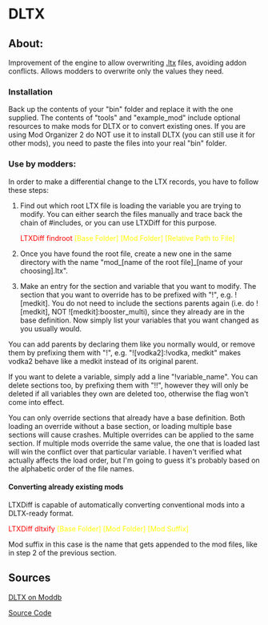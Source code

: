 # DLTX

## About:
Improvement of the engine to allow overwriting [.ltx](../configs/ltx-files.md) files, avoiding addon conflicts.
Allows modders to overwrite only the values they need.

### Installation
Back up the contents of your "bin" folder and replace it with the one supplied. The contents of "tools" and "example_mod" include optional resources to make mods for DLTX or to convert existing ones. If you are using Mod Organizer 2 do NOT use it to install DLTX (you can still use it for other mods), you need to paste the files into your real "bin" folder.

### Use by modders:
In order to make a differential change to the LTX records, you have to follow these steps:

1. Find out which root LTX file is loading the variable you are trying to modify. You can either search the files manually and trace back the chain of #includes, or you can use LTXDiff for this purpose.

    <text style="color: red">LTXDiff findroot</text> <text style="color: yellow">[Base Folder] [Mod Folder] [Relative Path to File]</text>

2. Once you have found the root file, create a new one in the same directory with the name "mod_[name of the root file]_[name of your choosing].ltx".

3. Make an entry for the section and variable that you want to modify. The section that you want to override has to be prefixed with "!", e.g. ![medkit]. You do not need to include the sections parents again (i.e. do ![medkit], NOT ![medkit]:booster_multi), since they already are in the base definition. Now simply list your variables that you want changed as you usually would.

You can add parents by declaring them like you normally would, or remove them by prefixing them with "!", e.g. "![vodka2]:!vodka, medkit" makes vodka2 behave like a medkit instead of its original parent.

If you want to delete a variable, simply add a line "!variable_name". You can delete sections too, by prefixing them with "!!", however they will only be deleted if all variables they own are deleted too, otherwise the flag won't come into effect.

You can only override sections that already have a base definition. Both loading an override without a base section, or loading multiple base sections will cause crashes. Multiple overrides can be applied to the same section. If multiple mods override the same value, the one that is loaded last will win the conflict over that particular variable. I haven't verified what actually affects the load order, but I'm going to guess it's probably based on the alphabetic order of the file names.

#### Converting already existing mods

LTXDiff is capable of automatically converting conventional mods into a DLTX-ready format.

<text style="color: red">LTXDiff dltxify</text> <text style="color: yellow">[Base Folder] [Mod Folder] [Mod Suffix]</text>

Mod suffix in this case is the name that gets appended to the mod files, like in step 2 of the previous section.

## Sources
[DLTX on Moddb](https://www.moddb.com/mods/stalker-anomaly/addons/dltx-differential-ltx-loading)

[Source Code](https://github.com/MerelyMezz/LTXDiff)
